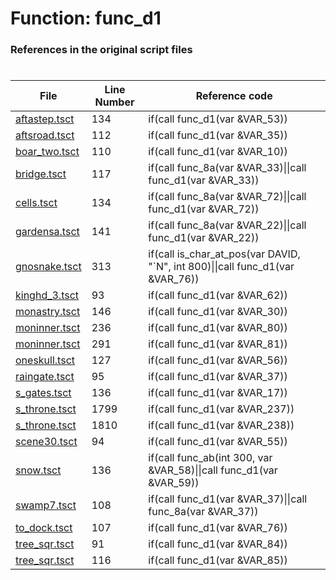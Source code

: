# Function: func_d1 
### References in the original script files

#

| File | Line Number | Reference code |
| --- | --- | --- |
| [aftastep.tsct](../../../out/aftastep.tsct#L134) | 134 | if(call func_d1(var &VAR_53)) |
| [aftsroad.tsct](../../../out/aftsroad.tsct#L112) | 112 | if(call func_d1(var &VAR_35)) |
| [boar_two.tsct](../../../out/boar_two.tsct#L110) | 110 | if(call func_d1(var &VAR_10)) |
| [bridge.tsct](../../../out/bridge.tsct#L117) | 117 | if(call func_8a(var &VAR_33)\|\|call func_d1(var &VAR_33)) |
| [cells.tsct](../../../out/cells.tsct#L134) | 134 | if(call func_8a(var &VAR_72)\|\|call func_d1(var &VAR_72)) |
| [gardensa.tsct](../../../out/gardensa.tsct#L141) | 141 | if(call func_8a(var &VAR_22)\|\|call func_d1(var &VAR_22)) |
| [gnosnake.tsct](../../../out/gnosnake.tsct#L313) | 313 | if(call is_char_at_pos(var DAVID, "`N", int 800)\|\|call func_d1(var &VAR_76)) |
| [kinghd_3.tsct](../../../out/kinghd_3.tsct#L93) | 93 | if(call func_d1(var &VAR_62)) |
| [monastry.tsct](../../../out/monastry.tsct#L146) | 146 | if(call func_d1(var &VAR_30)) |
| [moninner.tsct](../../../out/moninner.tsct#L236) | 236 | if(call func_d1(var &VAR_80)) |
| [moninner.tsct](../../../out/moninner.tsct#L291) | 291 | if(call func_d1(var &VAR_81)) |
| [oneskull.tsct](../../../out/oneskull.tsct#L127) | 127 | if(call func_d1(var &VAR_56)) |
| [raingate.tsct](../../../out/raingate.tsct#L95) | 95 | if(call func_d1(var &VAR_37)) |
| [s_gates.tsct](../../../out/s_gates.tsct#L136) | 136 | if(call func_d1(var &VAR_17)) |
| [s_throne.tsct](../../../out/s_throne.tsct#L1799) | 1799 | if(call func_d1(var &VAR_237)) |
| [s_throne.tsct](../../../out/s_throne.tsct#L1810) | 1810 | if(call func_d1(var &VAR_238)) |
| [scene30.tsct](../../../out/scene30.tsct#L94) | 94 | if(call func_d1(var &VAR_55)) |
| [snow.tsct](../../../out/snow.tsct#L136) | 136 | if(call func_ab(int 300, var &VAR_58)\|\|call func_d1(var &VAR_59)) |
| [swamp7.tsct](../../../out/swamp7.tsct#L108) | 108 | if(call func_d1(var &VAR_37)\|\|call func_8a(var &VAR_37)) |
| [to_dock.tsct](../../../out/to_dock.tsct#L107) | 107 | if(call func_d1(var &VAR_76)) |
| [tree_sqr.tsct](../../../out/tree_sqr.tsct#L91) | 91 | if(call func_d1(var &VAR_84)) |
| [tree_sqr.tsct](../../../out/tree_sqr.tsct#L116) | 116 | if(call func_d1(var &VAR_85)) |
